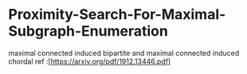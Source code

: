 # Proximity-Search-For-Maximal-Subgraph-Enumeration
maximal connected induced bipartite and maximal connected induced chordal
ref :[https://arxiv.org/pdf/1912.13446.pdf]
